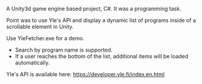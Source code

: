 A Unity3d game engine based project, C#. It was a programming task.

Point was to use Yle's API and display a dynamic list of programs inside of a scrollable element in Unity.

Use YleFetcher.exe for a demo.

- Search by program name is supported.
- If a user reaches the bottom of the list, additional items will be loaded automatically.

Yle's API is available here: https://developer.yle.fi/index.en.html